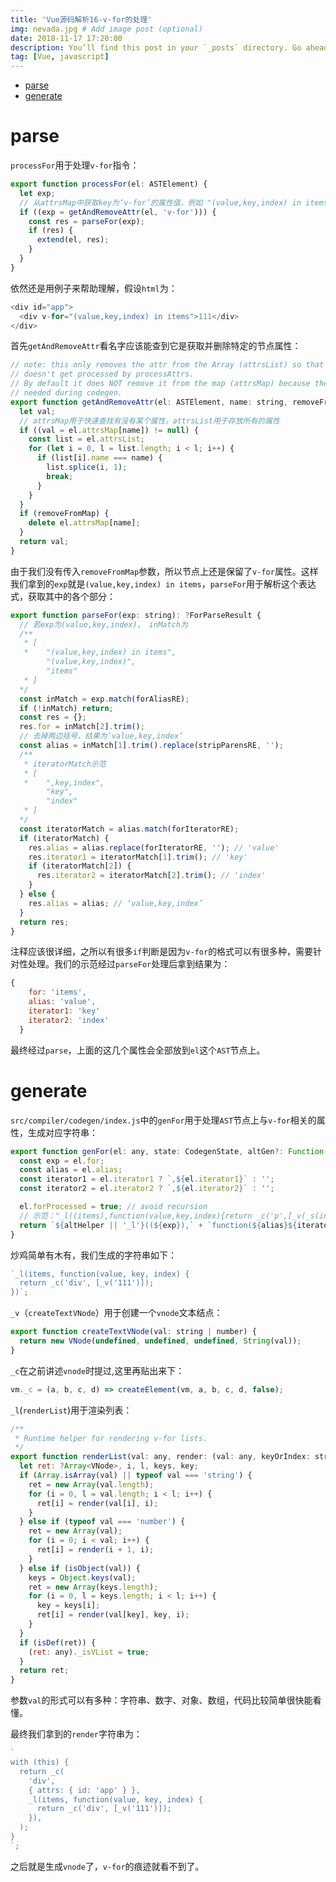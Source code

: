 ```yaml
---
title: 'Vue源码解析16-v-for的处理'
img: nevada.jpg # Add image post (optional)
date: 2018-11-17 17:20:00
description: You’ll find this post in your `_posts` directory. Go ahead and edit it and re-build the site to see your changes. # Add post description (optional)
tag: [Vue, javascript]
---
```


- [parse](#parse)
- [generate](#generate)

# parse

`processFor`用于处理`v-for`指令：

```js
export function processFor(el: ASTElement) {
  let exp;
  // 从attrsMap中获取key为‘v-for’的属性值，例如 "(value,key,index) in items"
  if ((exp = getAndRemoveAttr(el, 'v-for'))) {
    const res = parseFor(exp);
    if (res) {
      extend(el, res);
    }
  }
}
```

依然还是用例子来帮助理解，假设`html`为：

```js
<div id="app">
  <div v-for="(value,key,index) in items">111</div>
</div>
```

首先`getAndRemoveAttr`看名字应该能查到它是获取并删除特定的节点属性：

```js
// note: this only removes the attr from the Array (attrsList) so that it
// doesn't get processed by processAttrs.
// By default it does NOT remove it from the map (attrsMap) because the map is
// needed during codegen.
export function getAndRemoveAttr(el: ASTElement, name: string, removeFromMap?: boolean): ?string {
  let val;
  // attrsMap用于快速查找有没有某个属性，attrsList用于存放所有的属性
  if ((val = el.attrsMap[name]) != null) {
    const list = el.attrsList;
    for (let i = 0, l = list.length; i < l; i++) {
      if (list[i].name === name) {
        list.splice(i, 1);
        break;
      }
    }
  }
  if (removeFromMap) {
    delete el.attrsMap[name];
  }
  return val;
}
```

由于我们没有传入`removeFromMap`参数，所以节点上还是保留了`v-for`属性。这样我们拿到的`exp`就是`(value,key,index) in items`，`parseFor`用于解析这个表达式，获取其中的各个部分：

```js
export function parseFor(exp: string): ?ForParseResult {
  // 若exp为(value,key,index)， inMatch为
  /**
   * [
   *    "(value,key,index) in items",
        "(value,key,index)",
        "items"
   * ]
  */
  const inMatch = exp.match(forAliasRE);
  if (!inMatch) return;
  const res = {};
  res.for = inMatch[2].trim();
  // 去掉两边括号，结果为‘value,key,index’
  const alias = inMatch[1].trim().replace(stripParensRE, '');
  /**
   * iteratorMatch示范
   * [
   *    ",key,index",
        "key",
        "index"
   * ]
  */
  const iteratorMatch = alias.match(forIteratorRE);
  if (iteratorMatch) {
    res.alias = alias.replace(forIteratorRE, ''); // 'value'
    res.iterator1 = iteratorMatch[1].trim(); // 'key'
    if (iteratorMatch[2]) {
      res.iterator2 = iteratorMatch[2].trim(); // 'index'
    }
  } else {
    res.alias = alias; // ‘value,key,index’
  }
  return res;
}
```

注释应该很详细，之所以有很多`if`判断是因为`v-for`的格式可以有很多种，需要针对性处理。我们的示范经过`parseFor`处理后拿到结果为：

```js
{
    for: 'items',
    alias: 'value',
    iterator1: 'key'
    iterator2: 'index'
  }
```

最终经过`parse`，上面的这几个属性会全部放到`el`这个`AST`节点上。

# generate

`src/compiler/codegen/index.js`中的`genFor`用于处理`AST`节点上与`v-for`相关的属性，生成对应字符串：

```js
export function genFor(el: any, state: CodegenState, altGen?: Function, altHelper?: string): string {
  const exp = el.for;
  const alias = el.alias;
  const iterator1 = el.iterator1 ? `,${el.iterator1}` : '';
  const iterator2 = el.iterator2 ? `,${el.iterator2}` : '';

  el.forProcessed = true; // avoid recursion
  // 示范："_l((items),function(value,key,index){return _c('p',[_v(_s(index)+". "+_s(key)+" : "+_s(value))])})"
  return `${altHelper || '_l'}((${exp}),` + `function(${alias}${iterator1}${iterator2}){` + `return ${(altGen || genElement)(el, state)}` + '})';
}
```

炒鸡简单有木有，我们生成的字符串如下：

```js
`_l(items, function(value, key, index) {
  return _c('div', [_v('111')]);
})`;
```

`_v`（`createTextVNode`）用于创建一个`vnode`文本结点：

```js
export function createTextVNode(val: string | number) {
  return new VNode(undefined, undefined, undefined, String(val));
}
```

`_c`在之前讲述`vnode`时提过,这里再贴出来下：

```js
vm._c = (a, b, c, d) => createElement(vm, a, b, c, d, false);
```

`_l`(`renderList`)用于渲染列表：

```js
/**
 * Runtime helper for rendering v-for lists.
 */
export function renderList(val: any, render: (val: any, keyOrIndex: string | number, index?: number) => VNode): ?Array<VNode> {
  let ret: ?Array<VNode>, i, l, keys, key;
  if (Array.isArray(val) || typeof val === 'string') {
    ret = new Array(val.length);
    for (i = 0, l = val.length; i < l; i++) {
      ret[i] = render(val[i], i);
    }
  } else if (typeof val === 'number') {
    ret = new Array(val);
    for (i = 0; i < val; i++) {
      ret[i] = render(i + 1, i);
    }
  } else if (isObject(val)) {
    keys = Object.keys(val);
    ret = new Array(keys.length);
    for (i = 0, l = keys.length; i < l; i++) {
      key = keys[i];
      ret[i] = render(val[key], key, i);
    }
  }
  if (isDef(ret)) {
    (ret: any)._isVList = true;
  }
  return ret;
}
```

参数`val`的形式可以有多种：字符串、数字、对象、数组，代码比较简单很快能看懂。

最终我们拿到的`render`字符串为：

```js
`
with (this) {
  return _c(
    'div',
    { attrs: { id: 'app' } },
    _l(items, function(value, key, index) {
      return _c('div', [_v('111')]);
    }),
  );
}
`;
```

之后就是生成`vnode`了，`v-for`的痕迹就看不到了。
